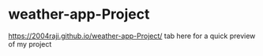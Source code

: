 # weather-app-Project
 https://2004raji.github.io/weather-app-Project/ tab here for a quick preview of my project
